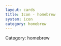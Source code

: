 ```yaml
---
layout: cards
title: Icon - homebrew
system: icon
category: homebrew
---
```

<div class="alert alert-secondary mb-4"><span class="i18n innerHTML-category">Category: </span><span class="i18n innerHTML-cat-homebrew">homebrew</span></div>
